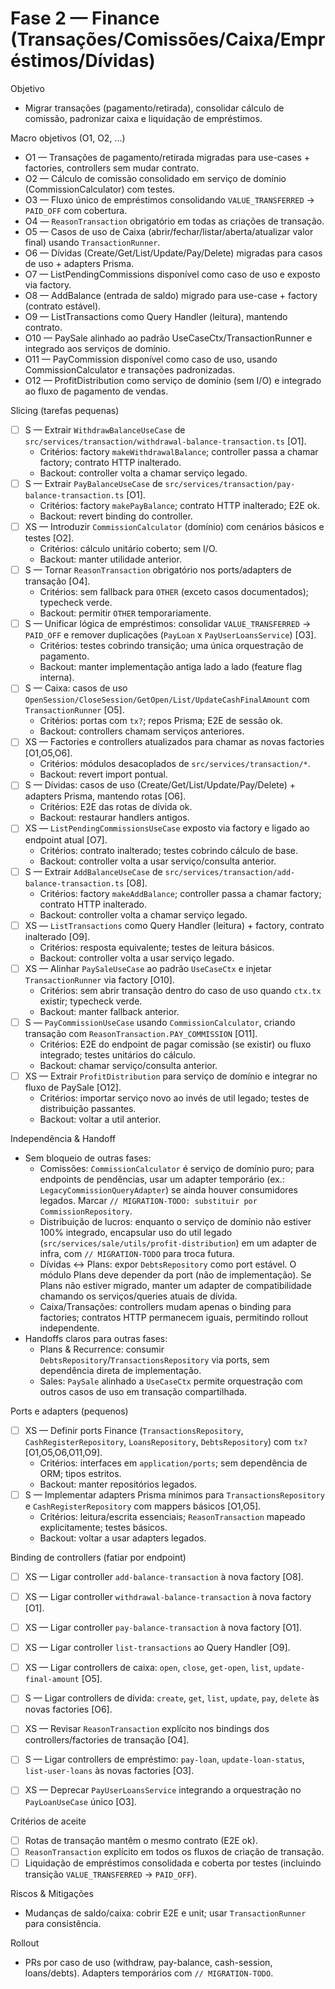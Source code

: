 # Fase 2 — Finance (Transações/Comissões/Caixa/Empréstimos/Dívidas)

Objetivo
- Migrar transações (pagamento/retirada), consolidar cálculo de comissão, padronizar caixa e liquidação de empréstimos.

Macro objetivos (O1, O2, ...)
- O1 — Transações de pagamento/retirada migradas para use-cases + factories, controllers sem mudar contrato.
- O2 — Cálculo de comissão consolidado em serviço de domínio (CommissionCalculator) com testes.
- O3 — Fluxo único de empréstimos consolidando `VALUE_TRANSFERRED` → `PAID_OFF` com cobertura.
- O4 — `ReasonTransaction` obrigatório em todas as criações de transação.
- O5 — Casos de uso de Caixa (abrir/fechar/listar/aberta/atualizar valor final) usando `TransactionRunner`.
- O6 — Dívidas (Create/Get/List/Update/Pay/Delete) migradas para casos de uso + adapters Prisma.
- O7 — ListPendingCommissions disponível como caso de uso e exposto via factory.
- O8 — AddBalance (entrada de saldo) migrado para use-case + factory (contrato estável).
- O9 — ListTransactions como Query Handler (leitura), mantendo contrato.
- O10 — PaySale alinhado ao padrão UseCaseCtx/TransactionRunner e integrado aos serviços de domínio.
- O11 — PayCommission disponível como caso de uso, usando CommissionCalculator e transações padronizadas.
- O12 — ProfitDistribution como serviço de domínio (sem I/O) e integrado ao fluxo de pagamento de vendas.

Slicing (tarefas pequenas)
- [ ] S — Extrair `WithdrawBalanceUseCase` de `src/services/transaction/withdrawal-balance-transaction.ts` [O1].
  - Critérios: factory `makeWithdrawalBalance`; controller passa a chamar factory; contrato HTTP inalterado.
  - Backout: controller volta a chamar serviço legado.
- [ ] S — Extrair `PayBalanceUseCase` de `src/services/transaction/pay-balance-transaction.ts` [O1].
  - Critérios: factory `makePayBalance`; contrato HTTP inalterado; E2E ok.
  - Backout: revert binding do controller.
- [ ] XS — Introduzir `CommissionCalculator` (domínio) com cenários básicos e testes [O2].
  - Critérios: cálculo unitário coberto; sem I/O.
  - Backout: manter utilidade anterior.
- [ ] S — Tornar `ReasonTransaction` obrigatório nos ports/adapters de transação [O4].
  - Critérios: sem fallback para `OTHER` (exceto casos documentados); typecheck verde.
  - Backout: permitir `OTHER` temporariamente.
- [ ] S — Unificar lógica de empréstimos: consolidar `VALUE_TRANSFERRED` → `PAID_OFF` e remover duplicações (`PayLoan` x `PayUserLoansService`) [O3].
  - Critérios: testes cobrindo transição; uma única orquestração de pagamento.
  - Backout: manter implementação antiga lado a lado (feature flag interna).
- [ ] S — Caixa: casos de uso `OpenSession/CloseSession/GetOpen/List/UpdateCashFinalAmount` com `TransactionRunner` [O5].
  - Critérios: portas com `tx?`; repos Prisma; E2E de sessão ok.
  - Backout: controllers chamam serviços anteriores.
- [ ] XS — Factories e controllers atualizados para chamar as novas factories [O1,O5,O6].
  - Critérios: módulos desacoplados de `src/services/transaction/*`.
  - Backout: revert import pontual.
- [ ] S — Dívidas: casos de uso (Create/Get/List/Update/Pay/Delete) + adapters Prisma, mantendo rotas [O6].
  - Critérios: E2E das rotas de dívida ok.
  - Backout: restaurar handlers antigos.
- [ ] XS — `ListPendingCommissionsUseCase` exposto via factory e ligado ao endpoint atual [O7].
  - Critérios: contrato inalterado; testes cobrindo cálculo de base.
  - Backout: controller volta a usar serviço/consulta anterior.
- [ ] S — Extrair `AddBalanceUseCase` de `src/services/transaction/add-balance-transaction.ts` [O8].
  - Critérios: factory `makeAddBalance`; controller passa a chamar factory; contrato HTTP inalterado.
  - Backout: controller volta a chamar serviço legado.
- [ ] XS — `ListTransactions` como Query Handler (leitura) + factory, contrato inalterado [O9].
  - Critérios: resposta equivalente; testes de leitura básicos.
  - Backout: controller volta a usar serviço legado.
- [ ] XS — Alinhar `PaySaleUseCase` ao padrão `UseCaseCtx` e injetar `TransactionRunner` via factory [O10].
  - Critérios: sem abrir transação dentro do caso de uso quando `ctx.tx` existir; typecheck verde.
  - Backout: manter fallback anterior.
- [ ] S — `PayCommissionUseCase` usando `CommissionCalculator`, criando transação com `ReasonTransaction.PAY_COMMISSION` [O11].
  - Critérios: E2E do endpoint de pagar comissão (se existir) ou fluxo integrado; testes unitários do cálculo.
  - Backout: chamar serviço/consulta anterior.
- [ ] XS — Extrair `ProfitDistribution` para serviço de domínio e integrar no fluxo de PaySale [O12].
  - Critérios: importar serviço novo ao invés de util legado; testes de distribuição passantes.
  - Backout: voltar a util anterior.

Independência & Handoff
- Sem bloqueio de outras fases:
  - Comissões: `CommissionCalculator` é serviço de domínio puro; para endpoints de pendências, usar um adapter temporário (ex.: `LegacyCommissionQueryAdapter`) se ainda houver consumidores legados. Marcar `// MIGRATION-TODO: substituir por CommissionRepository`.
  - Distribuição de lucros: enquanto o serviço de domínio não estiver 100% integrado, encapsular uso do util legado (`src/services/sale/utils/profit-distribution`) em um adapter de infra, com `// MIGRATION-TODO` para troca futura.
  - Dívidas ↔ Plans: expor `DebtsRepository` como port estável. O módulo Plans deve depender da port (não de implementação). Se Plans não estiver migrado, manter um adapter de compatibilidade chamando os serviços/queries atuais de dívida.
  - Caixa/Transações: controllers mudam apenas o binding para factories; contratos HTTP permanecem iguais, permitindo rollout independente.
- Handoffs claros para outras fases:
  - Plans & Recurrence: consumir `DebtsRepository`/`TransactionsRepository` via ports, sem dependência direta de implementação.
  - Sales: `PaySale` alinhado a `UseCaseCtx` permite orquestração com outros casos de uso em transação compartilhada.

Ports e adapters (pequenos)
- [ ] XS — Definir ports Finance (`TransactionsRepository`, `CashRegisterRepository`, `LoansRepository`, `DebtsRepository`) com `tx?` [O1,O5,O6,O11,O9].
  - Critérios: interfaces em `application/ports`; sem dependência de ORM; tipos estritos.
  - Backout: manter repositórios legados.
- [ ] S — Implementar adapters Prisma mínimos para `TransactionsRepository` e `CashRegisterRepository` com mappers básicos [O1,O5].
  - Critérios: leitura/escrita essenciais; `ReasonTransaction` mapeado explicitamente; testes básicos.
  - Backout: voltar a usar adapters legados.

Binding de controllers (fatiar por endpoint)
- [ ] XS — Ligar controller `add-balance-transaction` à nova factory [O8].
- [ ] XS — Ligar controller `withdrawal-balance-transaction` à nova factory [O1].
- [ ] XS — Ligar controller `pay-balance-transaction` à nova factory [O1].
- [ ] XS — Ligar controller `list-transactions` ao Query Handler [O9].
- [ ] XS — Ligar controllers de caixa: `open`, `close`, `get-open`, `list`, `update-final-amount` [O5].
- [ ] S — Ligar controllers de dívida: `create`, `get`, `list`, `update`, `pay`, `delete` às novas factories [O6].
- [ ] XS — Revisar `ReasonTransaction` explícito nos bindings dos controllers/factories de transação [O4].
- [ ] S — Ligar controllers de empréstimo: `pay-loan`, `update-loan-status`, `list-user-loans` às novas factories [O3].
- [ ] XS — Deprecar `PayUserLoansService` integrando a orquestração no `PayLoanUseCase` único [O3].


Critérios de aceite
- [ ] Rotas de transação mantêm o mesmo contrato (E2E ok).
- [ ] `ReasonTransaction` explícito em todos os fluxos de criação de transação.
- [ ] Liquidação de empréstimos consolidada e coberta por testes (incluindo transição `VALUE_TRANSFERRED` → `PAID_OFF`).

Riscos & Mitigações
- Mudanças de saldo/caixa: cobrir E2E e unit; usar `TransactionRunner` para consistência.

Rollout
- PRs por caso de uso (withdraw, pay-balance, cash-session, loans/debts). Adapters temporários com `// MIGRATION-TODO`.
